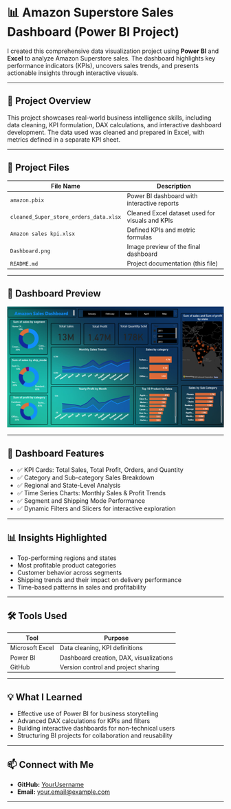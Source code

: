 # 📊 Amazon Superstore Sales Dashboard (Power BI Project)

I created this comprehensive data visualization project using **Power BI** and **Excel** to analyze Amazon Superstore sales. The dashboard highlights key performance indicators (KPIs), uncovers sales trends, and presents actionable insights through interactive visuals.

---

## 🚀 Project Overview

This project showcases real-world business intelligence skills, including data cleaning, KPI formulation, DAX calculations, and interactive dashboard development. The data used was cleaned and prepared in Excel, with metrics defined in a separate KPI sheet.

---

## 📁 Project Files

| File Name                          | Description                                           |
|-----------------------------------|-------------------------------------------------------|
| `amazon.pbix`                     | Power BI dashboard with interactive reports          |
| `cleaned_Super_store_orders_data.xlsx` | Cleaned Excel dataset used for visuals and KPIs |
| `Amazon sales kpi.xlsx`           | Defined KPIs and metric formulas                    |
| `Dashboard.png`                   | Image preview of the final dashboard                |
| `README.md`                       | Project documentation (this file)                   |

---

## 📸 Dashboard Preview

![Dashboard Screenshot](Dashboard.png)

---

## 📌 Dashboard Features

- ✅ KPI Cards: Total Sales, Total Profit, Orders, and Quantity
- ✅ Category and Sub-category Sales Breakdown
- ✅ Regional and State-Level Analysis
- ✅ Time Series Charts: Monthly Sales & Profit Trends
- ✅ Segment and Shipping Mode Performance
- ✅ Dynamic Filters and Slicers for interactive exploration

---

## 📊 Insights Highlighted

- Top-performing regions and states
- Most profitable product categories
- Customer behavior across segments
- Shipping trends and their impact on delivery performance
- Time-based patterns in sales and profitability

---

## 🛠️ Tools Used

| Tool            | Purpose                                  |
|-----------------|-------------------------------------------|
| Microsoft Excel | Data cleaning, KPI definitions            |
| Power BI        | Dashboard creation, DAX, visualizations   |
| GitHub          | Version control and project sharing       |

---

## 💡 What I Learned

- Effective use of Power BI for business storytelling
- Advanced DAX calculations for KPIs and filters
- Building interactive dashboards for non-technical users
- Structuring BI projects for collaboration and reusability

---

## 📫 Connect with Me

- **GitHub:** [YourUsername](https://github.com/YourUsername)
- **Email:** your.email@example.com

---

